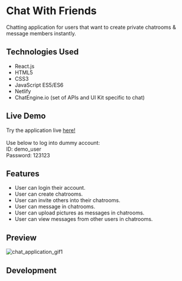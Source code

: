 # Chat With Friends

Chatting application for users that want to create private chatrooms & message members instantly. 

## Technologies Used

- React.js
- HTML5
- CSS3
- JavaScript ES5/ES6
- Netlify
- ChatEngine.io (set of APIs and UI Kit specific to chat)

## Live Demo

Try the application live [here!](https://chat-with-friends-park.netlify.app/) <br /> <br />
Use below to log into dummy account: <br /> 
ID: demo_user <br />
Password: 123123 <br />


## Features

- User can login their account.
- User can create chatrooms.
- User can invite others into their chatrooms.
- User can message in chatrooms. 
- User can upload pictures as messages in chatrooms. 
- User can view messages from other users in chatrooms.

## Preview

![chat_application_gif1](https://user-images.githubusercontent.com/69396309/182212743-a65f3e98-54ba-4f1c-8eed-a82434f75f3c.gif)

## Development
